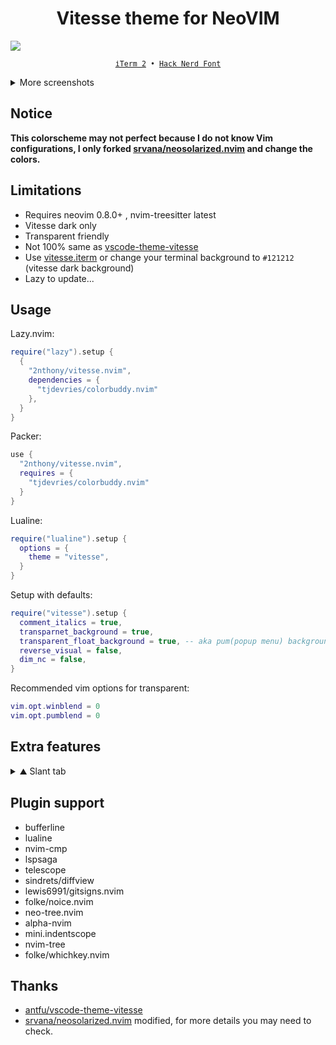 <h1 align="center">Vitesse theme for NeoVIM</h1>

![](https://cdn.jsdelivr.net/gh/2nthony/statics@main/uPic/5LS1HW5NjR0q.png)

<p align="center">
  <sub>
    <samp>
      <a href="https://iterm2.com/">iTerm 2</a> •
      <a href="https://www.nerdfonts.com/">Hack Nerd Font</a>
    </samp>
  </sub>
</p>

<details><summary>More screenshots</summary>

![](https://cdn.jsdelivr.net/gh/2nthony/statics@main/uPic/mTzAiuZkQmGR.png)
![](https://cdn.jsdelivr.net/gh/2nthony/statics@main/uPic/BquUsEgy1vzV.png)
![](https://cdn.jsdelivr.net/gh/2nthony/statics@main/uPic/qsBrvgVlz5FF.png)
![](https://cdn.jsdelivr.net/gh/2nthony/statics@main/uPic/FNMvsuIE7Nk3.png)
![](https://cdn.jsdelivr.net/gh/2nthony/statics@main/uPic/YvWaUlskqZvp.png)
![](https://cdn.jsdelivr.net/gh/2nthony/statics@main/uPic/Eg1IzFGiqJ4i.png)

</details>

## Notice

**This colorscheme may not perfect because I do not know Vim configurations, I only forked [srvana/neosolarized.nvim](https://github.com/svrana/neosolarized.nvim) and change the colors.**

## Limitations

- Requires neovim 0.8.0+ , nvim-treesitter latest
- Vitesse dark only
- Transparent friendly
- Not 100% same as [vscode-theme-vitesse](https://github.com/antfu/vscode-theme-vitesse)
- Use [vitesse.iterm](https://github.com/2nthony/vitesse.iterm) or change your terminal background to `#121212` (vitesse dark background)
- Lazy to update...

## Usage

Lazy.nvim:

```lua
require("lazy").setup {
  {
    "2nthony/vitesse.nvim",
    dependencies = {
      "tjdevries/colorbuddy.nvim"
    },
  }
}
```

Packer:

```lua
use {
  "2nthony/vitesse.nvim",
  requires = {
    "tjdevries/colorbuddy.nvim"
  }
}
```

Lualine:

```lua
require("lualine").setup {
  options = {
    theme = "vitesse",
  }
}
```

Setup with defaults:

```lua
require("vitesse").setup {
  comment_italics = true,
  transparnet_background = true,
  transparent_float_background = true, -- aka pum(popup menu) background
  reverse_visual = false,
  dim_nc = false,
}
```

Recommended vim options for transparent:

```lua
vim.opt.winblend = 0
vim.opt.pumblend = 0
```

## Extra features

<details><summary>⛰️ Slant tab</summary>

![](https://cdn.jsdelivr.net/gh/2nthony/statics@main/uPic/sUrBU2Hu7h7U.png)

Usage:

```lua
local slant = require("vitesse.features.bufferline.slant")

-- you can override or customize
-- slant.highlights.buffer_selected.bold = false

require("bufferline").setup {
  options = {
    separator_style = slant.separator_style,
  },
  highlights = slant.highlights,
}
```

</details>

## Plugin support

- bufferline
- lualine
- nvim-cmp
- lspsaga
- telescope
- sindrets/diffview
- lewis6991/gitsigns.nvim
- folke/noice.nvim
- neo-tree.nvim
- alpha-nvim
- mini.indentscope
- nvim-tree
- folke/whichkey.nvim

## Thanks

- [antfu/vscode-theme-vitesse](https://github.com/antfu/vscode-theme-vitesse)
- [srvana/neosolarized.nvim](https://github.com/svrana/neosolarized.nvim) modified, for more details you may need to check.
